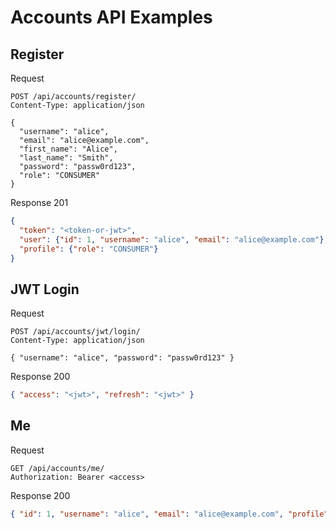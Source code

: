 # Accounts API Examples

## Register
Request
```http
POST /api/accounts/register/
Content-Type: application/json

{
  "username": "alice",
  "email": "alice@example.com",
  "first_name": "Alice",
  "last_name": "Smith",
  "password": "passw0rd123",
  "role": "CONSUMER"
}
```

Response 201
```json
{
  "token": "<token-or-jwt>",
  "user": {"id": 1, "username": "alice", "email": "alice@example.com"},
  "profile": {"role": "CONSUMER"}
}
```

## JWT Login
Request
```http
POST /api/accounts/jwt/login/
Content-Type: application/json

{ "username": "alice", "password": "passw0rd123" }
```

Response 200
```json
{ "access": "<jwt>", "refresh": "<jwt>" }
```

## Me
Request
```http
GET /api/accounts/me/
Authorization: Bearer <access>
```

Response 200
```json
{ "id": 1, "username": "alice", "email": "alice@example.com", "profile": {"role": "CONSUMER"}}
```


